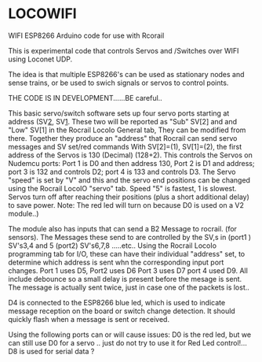 # LOCOWIFI
WIFI ESP8266 Arduino code for use with Rcorail

This is experimental code that controls Servos and /Switches over WIFI using Loconet UDP.

The idea is that multiple ESP8266's can be used as stationary nodes and sense trains, or be used to swich signals or servos to control points. 

THE CODE IS IN DEVELOPMENT......BE careful.. 

This basic servo/switch software sets up four servo ports starting at address (SV[2](hi), SV[1](lo).
These two  will be  reported as "Sub" SV[2] and  and "Low" SV[1] in the Rocrail LocoIo General tab, 
They can be modified from there.
Together they produce an "address" that Rocrail can send servo messages and SV set/red commands 
With SV[2]=(1), SV[1]=(2), the first address of the Servos is 130 (Decimal) (128+2).
This controls the Servos on Nudemcu ports:
Port 1 is D0 and then address 130,
Port 2 is D1 and address; port 3 is 132 and controls D2; port 4 is 133 and controls D3.
The Servo "speed" is set by "V" and this and the servo end positions can be changed using the Rocrail LocoIO "servo" tab. 
Speed "5" is fastest, 1 is slowest.
Servos turn off after reaching their positions (plus a short additional delay) to save power. Note: The red led will turn on because D0 is used on a V2 module..) 

The module also has inputs that can send a B2 Message to rocrail. (for sensors).
The Messages these send to are controlled by the SV,s in (port1 )  SV's3,4 and 5  (port2)  SV's6,7,8 .....etc..
Using the Rocrail LocoIo programming tab for I/O, these can have their individual "address" set, 
to determine which address is sent whn the corresponding input port changes.
Port 1 uses D5, Port2 uses D6 Port 3 uses D7 port 4 used D9. All include debounce so a small delay is present before the mesage is sent.
The message is actually sent twice, just in case one of the packets is lost..

D4 is connected to the ESP8266 blue led, which is used to indicate message reception on the board or switch change detection.
It should quickly flash when a message is sent or received.

Using the following ports can or will cause issues: 
     D0 is the red led, but we can still use D0 for a servo .. just do not try to use it for Red Led control!... 
     D8 is used for serial data ? 

